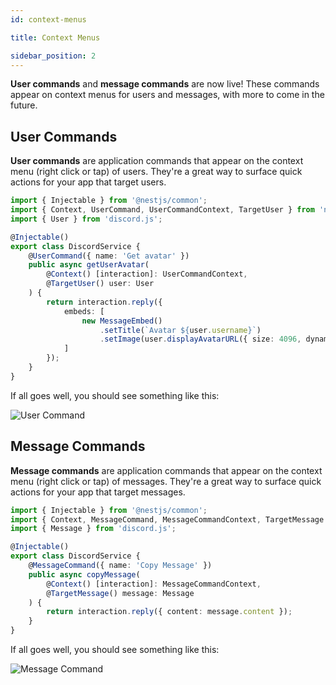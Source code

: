 ```yaml
---
id: context-menus

title: Context Menus

sidebar_position: 2
---
```


**User commands** and **message commands** are now live! These commands appear on context menus for users and messages, with more to come in the future.

## User Commands

**User commands** are application commands that appear on the context menu (right click or tap) of users. They're a great way to surface quick actions for your app that target users.

```typescript title="discord.service.ts"
import { Injectable } from '@nestjs/common';
import { Context, UserCommand, UserCommandContext, TargetUser } from 'necord';
import { User } from 'discord.js';

@Injectable()
export class DiscordService {
    @UserCommand({ name: 'Get avatar' })
    public async getUserAvatar(
        @Context() [interaction]: UserCommandContext,
        @TargetUser() user: User
    ) {
        return interaction.reply({
            embeds: [
                new MessageEmbed()
                    .setTitle(`Avatar ${user.username}`)
                    .setImage(user.displayAvatarURL({ size: 4096, dynamic: true }))
            ]
        });
    }
}
```

If all goes well, you should see something like this:

![User Command](https://i.imgur.com/flpESLP.png 'User Command')

## Message Commands

**Message commands** are application commands that appear on the context menu (right click or tap) of messages. They're a great way to surface quick actions for your app that target messages.

```typescript title="discord.service.ts"
import { Injectable } from '@nestjs/common';
import { Context, MessageCommand, MessageCommandContext, TargetMessage } from 'necord';
import { Message } from 'discord.js';

@Injectable()
export class DiscordService {
    @MessageCommand({ name: 'Copy Message' })
    public async copyMessage(
        @Context() [interaction]: MessageCommandContext,
        @TargetMessage() message: Message
    ) {
        return interaction.reply({ content: message.content });
    }
}
```

If all goes well, you should see something like this:

![Message Command](https://i.imgur.com/AaB71Ur.png 'Message Command')
